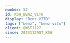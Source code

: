 ```yaml
---
number: 52
id: KSW_BENZ_VITO
display: "Benz VITO"
tags: ["benz", "benz-vito"]
client: QWST1127
since: 20241129GT_KSW
---
```

